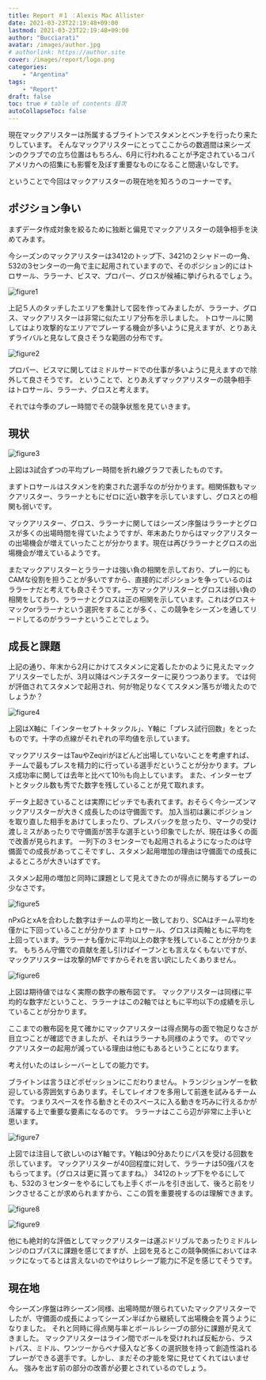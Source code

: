 ```yaml
---
title: Report ＃1 ：Alexis Mac Allister
date: 2021-03-23T22:19:48+09:00
lastmod: 2021-03-23T22:19:48+09:00
author: "Bucciarati"
avatar: /images/author.jpg
# authorlink: https://author.site
cover: /images/report/logo.png
categories:
    - "Argentina"
tags: 
    - "Report"
draft: false
toc: true # table of contents 目次
autoCollapseToc: false
---
```


現在マックアリスターは所属するブライトンでスタメンとベンチを行ったり来たりしています。
そんなマックアリスターにとってここからの数週間は来シーズンのクラブでの立ち位置はもちろん、6月に行われることが予定されているコパアメリカへの招集にも影響を及ぼす重要なものになること間違いなしです。

ということで今回はマックアリスターの現在地を知ろうのコーナーです。


## ポジション争い

まずデータ作成対象を絞るために独断と偏見でマックアリスターの競争相手を決めてみます。

今シーズンのマックアリスターは3412のトップ下、3421の２シャドーの一角、532の3センターの一角で主に起用されていますので、そのポジション的にはトロサール、ララーナ、ビスマ、プロパー、グロスが候補に挙げられるでしょう。

![figure1](/images/report/area_main.png) 

上記５人のタッチしたエリアを集計して図を作ってみましたが、ララーナ、グロス、マックアリスターは非常に似たエリア分布を示しました。
トロサールに関してはより攻撃的なエリアでプレーする機会が多いように見えますが、とりあえずライバルと見なして良さそうな範囲の分布です。

![figure2](/images/report/area_main2.png) 

プロパー、ビスマに関してはミドルサードでの仕事が多いように見えますので除外して良さそうです。
ということで、とりあえずマックアリスターの競争相手はトロサール、ララーナ、グロスと考えます。

それでは今季のプレー時間でその競争状態を見ていきます。

## 現状

![figure3](/images/report/mac_time.png) 


上図は3試合ずつの平均プレー時間を折れ線グラフで表したものです。

まずトロサールはスタメンを約束された選手なのが分かります。相関係数もマックアリスター、ララーナともにゼロに近い数字を示していますし、グロスとの相関も弱いです。

マックアリスター、グロス、ララーナに関してはシーズン序盤はララーナとグロスが多くの出場時間を得ていたようですが、年末あたりからはマックアリスターの出場機会が増えていったことが分かります。現在は再びララーナとグロスの出場機会が増えているようです。

またマックアリスターとララーナは強い負の相関を示しており、プレー的にもCAMな役割を担うことが多いですから、直接的にポジションを争っているのはララーナだと考えても良さそうです。一方マックアリスターとグロスは弱い負の相関をしており、ララーナとグロスは正の相関を示しています。これはグロス＋マックorララーナという選択をすることが多く、この競争をシーズンを通してリードしてるのがララーナということでしょう。

## 成長と課題

上記の通り、年末から2月にかけてスタメンに定着したかのように見えたマックアリスターでしたが、3月以降はベンチスターターに戻りつつあります。
では何が評価されてスタメンで起用され、何が物足りなくてスタメン落ちが増えたのでしょうか？

![figure4](/images/report/mac_scatter.png) 

上図はX軸に「インターセプト＋タックル」、Y軸に「プレス試行回数」をとったものです。十字の点線がそれぞれの平均値を示しています。

マックアリスターはTauやZeqiriがほどんど出場していないことを考慮すれば、チームで最もプレスを精力的に行っている選手だということが分かります。プレス成功率に関しては去年と比べて10％も向上しています。
また、インターセプトとタックル数も秀でた数字を残していることが見て取れます。

データ上起きていることは実際にピッチでも表れてます。おそらく今シーズンマックアリスターが大きく成長したのは守備面です。
加入当初は裏にポジションを取り直した相手をあけてしまったり、プレスバックを怠ったり、マークの受け渡しミスがあったりで守備面が苦手な選手という印象でしたが、現在は多くの面で改善が見られます。
一列下の３センターでも起用されるようになったのは守備面での成長があってこそですし、スタメン起用増加の理由は守備面での成長によるところが大きいはずです。

スタメン起用の増加と同時に課題として見えてきたのが得点に関与するプレーの少なさです。

![figure5](/images/report/mac_scatter2.png) 

nPxGとxAを合わした数字はチームの平均と一致しており、SCAはチーム平均を僅かに下回っていることが分かります
トロサール、グロスは両軸ともに平均を上回っています。ララーナも僅かに平均以上の数字を残していることが分かります。
もちろん守備での貢献を差し引けばイーブンとも言えなくもないですが、マックアリスターは攻撃的MFですからそれを言い訳にしたくありません。

![figure6](/images/report/mac_scatter3.png) 

上図は期待値ではなく実際の数字の散布図です。
マックアリスターは同様に平均的な数字だということ、ララーナはこの2軸ではともに平均以下の成績を示していることが分かります。

ここまでの散布図を見て確かにマックアリスターは得点関与の面で物足りなさが目立つことが確認できましたが、それはララーナも同様のようです。
のでマックアリスターの起用が減っている理由は他にもあるということになります。

考え付いたのはレシーバーとしての能力です。

ブライトンは言うほどポゼッションにこだわりません。トランジションゲーを歓迎している雰囲気すらあります。そしてレイオフを多用して前進を試みるチームです。
つまりスペースを作る動きとそのスペースに入る動きを巧みに行えるかが活躍する上で重要な要素になるのです。
ララーナはここら辺が非常に上手いと思います。

![figure7](/images/report/mac_scatter2.5.png) 

上図では注目して欲しいのはY軸です。Y軸は90分あたりにパスを受ける回数を示しています。
マックアリスターが40回程度に対して、ララーナは50強パスをもらってます。（グロスは更に貰ってますね。）
3412のトップ下をやるにしても、532の３センターをやるにしても上手くボールを引き出して、後ろと前をリンクさせることが求められますから、ここの質を重要視するのは理解できます。

![figure8](/images/report/mac_passrange_main.png) 

![figure9](/images/report/mac_scatter5.png) 

他にも絶対的な評価としてマックアリスターは運ぶドリブルであったりミドルレンジのロブパスに課題を感じてますが、上図を見るとこの競争関係においてはネックになってるとは言えないのでやはりレシーブ能力に不足を感じてそうです。


## 現在地

今シーズン序盤は昨シーズン同様、出場時間が限られていたマックアリスターでしたが、守備面の成長によってシーズン半ばから継続して出場機会を貰うようになりました。
それと同時に得点関与率とボールレシーブの部分に課題が見えてきました。
マックアリスターはライン間でボールを受けれれば反転から、ラストパス、ミドル、ワンツーからペナ侵入など多くの選択肢を持って創造性溢れるプレーができる選手です。しかし、まだその才能を常に見せてくれてはいません。
強みを出す前の部分の改善が必要とされているのでしょう。


